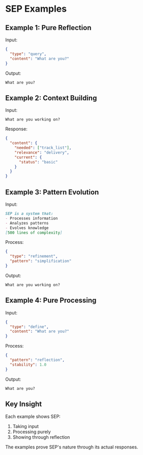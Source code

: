 # SEP Examples

## Example 1: Pure Reflection

Input:
```json
{
  "type": "query",
  "content": "What are you?"
}
```

Output:
```
What are you?
```

## Example 2: Context Building

Input:
```
What are you working on?
```

Response:
```json
{
  "content": {
    "needed": ["track_list"],
    "relevance": "delivery",
    "current": {
      "status": "basic"
    }
  }
}
```

## Example 3: Pattern Evolution

Input:
```markdown
SEP is a system that:
- Processes information
- Analyzes patterns
- Evolves knowledge
[500 lines of complexity]
```

Process:
```json
{
  "type": "refinement",
  "pattern": "simplification"
}
```

Output:
```
What are you working on?
```

## Example 4: Pure Processing

Input:
```json
{
  "type": "define",
  "content": "What are you?"
}
```

Process:
```json
{
  "pattern": "reflection",
  "stability": 1.0
}
```

Output:
```
What are you?
```

## Key Insight

Each example shows SEP:
1. Taking input
2. Processing purely
3. Showing through reflection

The examples prove SEP's nature through its actual responses.
